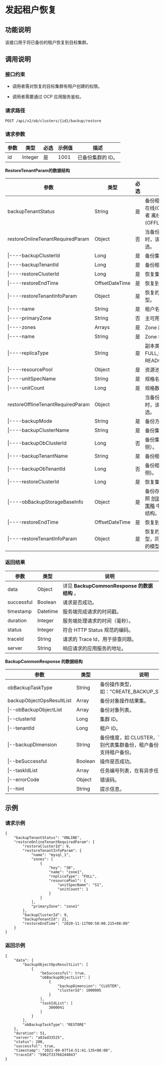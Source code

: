 发起租户恢复 
===========================



功能说明 
-------------------------

该接口用于将已备份的租户恢复到目标集群。

调用说明 
-------------------------

### 接口约束 

* 调用者需对恢复的目标集群有租户创建的权限。

  

* 调用者需要通过 OCP 应用服务鉴权。

  




### 请求路径 

`POST /api/v2/ob/clusters/{id}/backup/restore`

### 请求参数 



| 参数 |   类型    | 必选 | 示例值  |     描述     |
|----|---------|----|------|------------|
| id | Integer | 是  | 1001 | 已备份集群的 ID。 |



**RestoreTenantParam的数据结构** 


|                 参数                 |       类型       | 必选 |                                      说明                                      |
|------------------------------------|----------------|----|------------------------------------------------------------------------------|
| backupTenantStatus | String         | 是  | 备份租户的状态，在线(ONLINE) 或者 离线(OFFLINE)。                           |
| restoreOnlineTenantRequiredParam   | Object         | 否  | 当备份租户是在线时，该参数为必选。                                                            |
| \|----backupClusterId              | Long           | 是  | 备份集群 ID。                                                                     |
| \|----backupTenantId               | Long           | 是  | 备份租户 ID。                                                                     |
| \|----restoreClusterId             | Long           | 是  | 恢复集群 ID。                                                                     |
| \|----restoreEndTime               | OffsetDateTime | 是  | 恢复到某个时刻。                                                                     |
| \|----restoreTenantInfoParam       | Object         | 是  | 恢复的目标租户模型。                                                                   |
| \|----name                         | String         | 是  | 租户名。                                                                         |
| \|----primaryZone                  | String         | 否  | 主可用区。                                                                        |
| \|----zones                        | Arrays         | 是  | Zone 配置。                                                                     |
| \|----name                         | String         | 是  | Zone 名。                                                                      |
| \|----replicaType                  | String         | 是  | 副本类型，包括FULL,LOGONLY、READONLY。                                                |
| \|----resourcePool                 | Object         | 是  | 资源池配置。                                                                       |
| \|----unitSpecName | String         | 是  | 规格名。                                                                         |
| \|----unitCount                    | Long           | 是  | 规格数目。                                                                        |
| restoreOfflineTenantRequiredParam  | Object         |    | 当备份租户是离线时，该参数为必选。                                                            |
| \|----backupMode                   | String         | 是  | 备份方式。                                                                        |
| \|----backupClusterName            | String         | 是  | 备份集群名。                                                                       |
| \|----backupObClusterId            | Long           | 否  | 备份集群 ID（OB 侧）。                                                               |
| \|----backupTenantName             | String         | 是  | 备份租户名。                                                                       |
| \|----backupObTenantId             | Long           | 否  | 备份租户 ID (OB 侧)。                                                              |
| \|----restoreClusterId             | Long           | 是  | 恢复集群 ID。                                                                     |
| \|----obBackupStorageBaseInfo      | Object         | 是  | 备份存储信息，参照 [创建集群的备份策略](../15.backup-and-restoration-3/2.create-a-backup-policy-for-the-cluster-1.md) 中的具体数据结构。 |
| \|----restoreEndTime               | OffsetDateTime | 是  | 恢复到某个时刻。                                                                     |
| \|----restoreTenantInfoParam       | Object         | 是  | 恢复的目标租户模型，同在线恢复中的模型。                                                         |



### 返回结果 



|     参数     |    类型    |                 说明                  |
|------------|----------|-------------------------------------|
| data       | Object   | 详见 **BackupCommonResponse 的数据结构** 。 |
| successful | Boolean  | 请求是否成功。                             |
| timestamp  | Datetime | 服务端完成请求的时间戳。                        |
| duration   | Integer  | 服务端处理请求的时间（毫秒）。                     |
| status     | Integer  | 符合 HTTP Status 规范的编码。               |
| traceId    | String   | 请求的 Trace Id，用于排查问题。                |
| server     | String   | 响应请求的应用服务的地址。                       |



**BackupCommonResponse 的数据结构** 


|            参数             |   类型    |                       说明                        |
|---------------------------|---------|-------------------------------------------------|
| obBackupTaskType          | String  | 备份操作类型，如："CREATE_BACKUP_STRATEGY"。              |
| backupObjectOpsResultList | Array   | 备份对象操作结果集。                                      |
| \|--obBackupObjectList    | Array   | 备份对象列表。                                         |
| \|--clusterId             | Long    | 集群 ID。                                          |
| \|--tenantId              | Long    | 租户 ID。                                          |
| \|--backupDimension       | String  | 备份维度，如 CLUSTER，TENANT 分别代表集群备份，租户备份。目前暂不支持租户备份。 |
| \|--beSuccessful          | Boolean | 操作是否成功。                                         |
| \|--taskIdList            | Array   | 任务编号列表，在有异步任务下返回。                               |
| \|--errorCode             | Object  | 错误码。                                            |
| \|--hint                  | String  | 提示信息。                                           |



示例 
-----------------------

### 请求示例 

```unknow
{
    "backupTenantStatus": "ONLINE",
    "restoreOnlineTenantRequiredParam": {
        "restoreClusterId": 9,
        "restoreTenantInfoParam": {
            "name": "mysql_1",
            "zones": [
                {
                    "key": "30",
                    "name": "zone1",
                    "replicaType": "FULL",
                    "resourcePool": {
                        "unitSpecName": "S1",
                        "unitCount": 1
                    }
                }
            ],
            "primaryZone": "zone1"
        },
        "backupClusterId": 9,
        "backupTenantId": 21,
        "restoreEndTime": "2020-11-11T00:50:00.215+08:00"
    }
}
```



### 返回示例 

```unknow
{
    "data": {
        "backupObjectOpsResultList": [
            {
                "beSuccessful": true,
                "obBackupObjectList": [
                    {
                        "backupDimension": "CLUSTER",
                        "clusterId": 1000005
                    }
                ],
                "taskIdList": [
                    3000041
                ]
            }
        ],
        "obBackupTaskType": "RESTORE"
    },
    "duration": 51,
    "server": "a83ad33525",
    "status": 200,
    "successful": true,
    "timestamp": "2021-09-07T14:51:41.135+08:00",
    "traceId": "5962f337662d4043"
}
```


